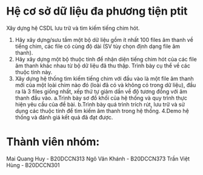 # Hệ cơ sở dữ liệu đa phương tiện ptit
Xây dựng hệ CSDL lưu trữ và tìm kiếm tiếng chim hót.
   1. Hãy xây dựng/sưu tầm một bộ dữ liệu gồm ít nhất 100 files âm thanh về tiếng chim, các file có cùng độ dài (SV tùy chọn định dạng file âm thanh).
   2. Hãy xây dựng một bộ thuộc tính để nhận diện tiếng chim hót của các file âm thanh khác nhau từ bộ dữ liệu đã thu thập. Trình bày cụ thể về các thuộc tính này.
   3. Xây dựng hệ thống tìm kiếm tiếng chim với đầu vào là một file âm thanh mới của một loài chim nào đó (loài đã có và không có trong dữ liệu), đầu ra là 3 files giống nhất, xếp thứ tự giảm dần về độ tương đồng với âm thanh đầu vào.
     a.Trình bày sơ đồ khối của hệ thống và quy trình thực hiện yêu cầu của đề bài.
     b.Trình bày quá trình trích rút, lưu trữ và sử dụng các thuộc tính để tìm kiếm âm thanh trong hệ thống.
  4.Demo hệ thống và đánh giá kết quả đã đạt được.
# Thành viên nhóm:
Mai Quang Huy - B20DCCN313
Ngô Văn Khánh - B20DCCN373
Trần Việt Hùng - B20DCCN301
